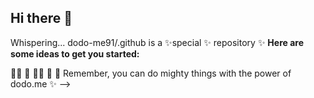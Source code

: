 ## Hi there 👋

Whispering...
dodo-me91/.github is a ✨special ✨ repository ✨
**Here are some ideas to get you started:**

🙋‍♀️
🌈 
👩‍💻 
🍿 
🧙 Remember, you can do mighty things with the power of dodo.me ✨
-->
